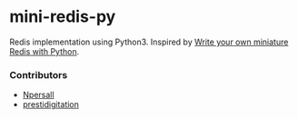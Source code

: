 # mini-redis-py

Redis implementation using Python3. Inspired by [Write your own miniature Redis with Python](http://charlesleifer.com/blog/building-a-simple-redis-server-with-python/).

### Contributors
* [Npersall](https://github.com/Npersall)
* [prestidigitation](https://github.com/prestidigitation)